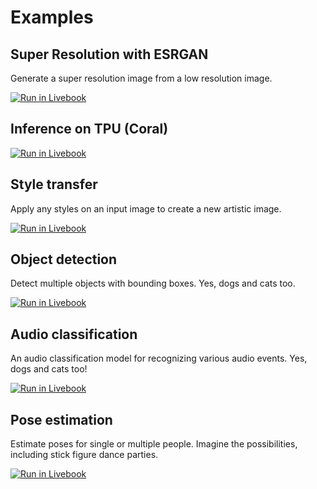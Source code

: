 # Examples

## Super Resolution with ESRGAN

Generate a super resolution image from a low resolution image.

[![Run in Livebook](https://livebook.dev/badge/v1/gray.svg)](https://livebook.dev/run?url=https%3A%2F%2Fgithub.com%2Fcocoa-xu%2Ftflite_elixir%2Fblob%2Fmain%2Fexamples%2Fsuper_resolution.livemd)

## Inference on TPU (Coral)
[![Run in Livebook](https://livebook.dev/badge/v1/gray.svg)](https://livebook.dev/run?url=https%3A%2F%2Fgithub.com%2Fcocoa-xu%2Ftflite_elixir%2Fblob%2Fmain%2Fexamples%2Ftpu.livemd)

## Style transfer

Apply any styles on an input image to create a new artistic image.

[![Run in Livebook](https://livebook.dev/badge/v1/gray.svg)](https://livebook.dev/run?url=https%3A%2F%2Fgithub.com%2Fcocoa-xu%2Ftflite_elixir%2Fblob%2Fmain%2Fexamples%2Fartistic_style_transfer.livemd)

## Object detection

Detect multiple objects with bounding boxes. Yes, dogs and cats too.

[![Run in Livebook](https://livebook.dev/badge/v1/gray.svg)](https://livebook.dev/run?url=https%3A%2F%2Fgithub.com%2Fcocoa-xu%2Ftflite_elixir%2Fblob%2Fmain%2Fexamples%2Fobject_detection.livemd)

## Audio classification

An audio classification model for recognizing various audio events. Yes, dogs and cats too!

[![Run in Livebook](https://livebook.dev/badge/v1/gray.svg)](https://livebook.dev/run?url=https%3A%2F%2Fgithub.com%2Fcocoa-xu%2Ftflite_elixir%2Fblob%2Fmain%2Fexamples%2Faudio_classification.livemd)

## Pose estimation

Estimate poses for single or multiple people. Imagine the possibilities, including stick figure dance parties.

[![Run in Livebook](https://livebook.dev/badge/v1/gray.svg)](https://livebook.dev/run?url=https%3A%2F%2Fgithub.com%2Fcocoa-xu%2Ftflite_elixir%2Fblob%2Fmain%2Fexamples%2Fpose_estimation.livemd)
